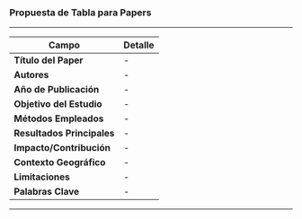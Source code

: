 ### Propuesta de Tabla para Papers

---

| Campo                      | Detalle |
| -------------------------- | ------- |
| **Título del Paper**       | -       |
| **Autores**                | -       |
| **Año de Publicación**     | -       |
| **Objetivo del Estudio**   | -       |
| **Métodos Empleados**      | -       |
| **Resultados Principales** | -       |
| **Impacto/Contribución**   | -       |
| **Contexto Geográfico**    | -       |
| **Limitaciones**           | -       |
| **Palabras Clave**         | -       |

---
